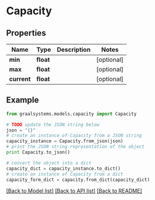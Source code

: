 # Capacity


## Properties

Name | Type | Description | Notes
------------ | ------------- | ------------- | -------------
**min** | **float** |  | [optional] 
**max** | **float** |  | [optional] 
**current** | **float** |  | [optional] 

## Example

```python
from graalsystems.models.capacity import Capacity

# TODO update the JSON string below
json = "{}"
# create an instance of Capacity from a JSON string
capacity_instance = Capacity.from_json(json)
# print the JSON string representation of the object
print Capacity.to_json()

# convert the object into a dict
capacity_dict = capacity_instance.to_dict()
# create an instance of Capacity from a dict
capacity_form_dict = capacity.from_dict(capacity_dict)
```
[[Back to Model list]](../README.md#documentation-for-models) [[Back to API list]](../README.md#documentation-for-api-endpoints) [[Back to README]](../README.md)


